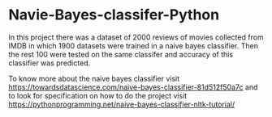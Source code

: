 # Navie-Bayes-classifer-Python

In this project there was a dataset of 2000 reviews of movies collected from IMDB in which 1900 datasets were trained in a naive bayes classifier. Then the rest 100 were tested on the same classifer and accuracy of this classifier was predicted.

To know more about the naive bayes classifier visit https://towardsdatascience.com/naive-bayes-classifier-81d512f50a7c and to look for specification on how to do the project visit https://pythonprogramming.net/naive-bayes-classifier-nltk-tutorial/
